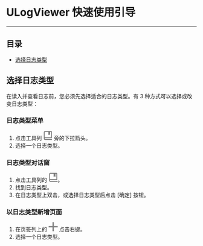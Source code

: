 ﻿# ULogViewer 快速使用引导
 ---
## 目录
- [选择日志类型](#选择日志类型)

## 选择日志类型
在读入并查看日志前，您必须先选择适合的日志类型。有 3 种方式可以选择或改变日志类型：

### 日志类型菜单
1. 点击工具列 ![](LogProfile_Outline_24px.png) 旁的下拉箭头。
2. 选择一个日志类型。

### 日志类型对话窗
1. 点击工具列的 ![](LogProfile_Outline_24px.png)。
2. 找到日志类型。
3. 在日志类型上双击，或选择日志类型后点击 [确定] 按钮。

### 以日志类型新增页面
1. 在页签列上的 ![](Add_24px.png) 点击右键。
2. 选择一个日志类型。